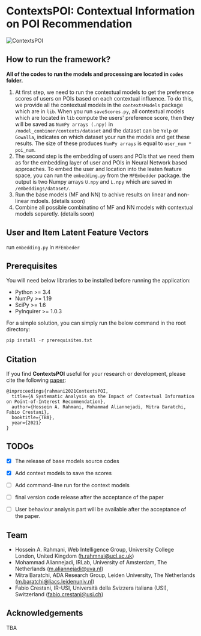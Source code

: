 # ContextsPOI: Contextual Information on POI Recommendation


![ContextsPOI](https://github.com/rahmanidashti/ContextImpact/blob/master/images/banner.png)

## How to run the framework?

**All of the codes to run the models and processing are located in `codes` folder.**

1. At first step, we need to run the contextual models to get the preference scores of users on POIs based on each contextual influence. To do this, we provide all the contextual models in the `contextsModels` package which are in `lib`. When you run `saveScores.py`, all contextual models which are located in `lib` compute the users' preference score, then they will be saved as `NumPy arrays (.npy)` in `/model_combiner/contexts/dataset` and the dataset can be `Yelp` or `Gowalla`, indicates on which dataset your run the models and get these results. The size of these produces `NumPy arrays` is equal to `user_num * poi_num`.
2. The second step is the embedding of users and POIs that we need them as for the embedding layer of user and POIs in Neural Network based approaches. To embed the user and location into the leaten feature space, you can run the `embedding.py` from the `MFEmbedder` package. the output is two Numpy arrays `U.npy` and `L.npy` which are saved in `/embeddings/dataset/`. 
3. Run the base models (MF and NN) to achive results on linear and non-linear mdoels. (details soon)
4. Combine all possible combinatino of MF and NN models with contextual models separetly. (details soon)

## User and Item Latent Feature Vectors
run `embedding.py` in `MFEmbeder`

## Prerequisites

You will need below libraries to be installed before running the application:

- Python >= 3.4
- NumPy >= 1.19
- SciPy >= 1.6
- PyInquirer >= 1.0.3

For a simple solution, you can simply run the below command in the root directory:

```python
pip install -r prerequisites.txt
```

## Citation
If you find **ContextsPOI** useful for your research or development, please cite the following [paper](https://arxiv.org/):

```
@inproceedings{rahmani2021ContextsPOI,
  title={A Systematic Analysis on the Impact of Contextual Information on Point-of-Interest Recommendation},
  author={Hossein A. Rahmani, Mohammad Aliannejadi, Mitra Baratchi, Fabio Crestani},
  booktitle={TBA},
  year={2021}
}
```

## TODOs
- [X] The release of base models source codes
- [X] Add context models to save the scores
- [ ] Add command-line run for the context models 
- [ ] final version code release after the acceptance of the paper
- [ ] User behaviour analysis part will be available after the acceptance of the paper.


## Team
* Hossein A. Rahmani, Web Intelligence Group, University College London, United Kingdom (h.rahmnai@ucl.ac.uk)
* Mohammad Aliannejadi, IRLab, University of Amsterdam, The Netherlands (m.aliannejadi@uva.nl)
* Mitra Baratchi, ADA Research Group, Leiden University, The Netherlands (m.baratchi@liacs.leidenuniv.nl)
* Fabio Crestani, IR-USI, Università della Svizzera italiana (USI), Switzerland (fabio.crestani@usi.ch)

## Acknowledgements
TBA
